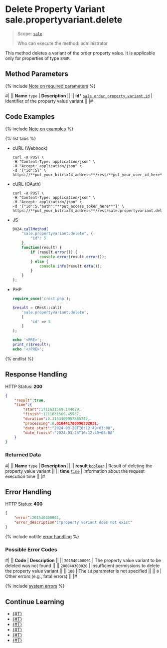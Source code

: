 # Delete Property Variant sale.propertyvariant.delete

> Scope: [`sale`](../../scopes/permissions.md)
>
> Who can execute the method: administrator

This method deletes a variant of the order property value. It is applicable only for properties of type `ENUM`.

## Method Parameters

{% include [Note on required parameters](../../../_includes/required.md) %}

#|
|| **Name**
`type` | **Description** ||
|| **id***
[`sale_order_property_variant.id`](../data-types.md) | Identifier of the property value variant ||
|#

## Code Examples

{% include [Note on examples](../../../_includes/examples.md) %}

{% list tabs %}

- cURL (Webhook)

    ```http
    curl -X POST \
    -H "Content-Type: application/json" \
    -H "Accept: application/json" \
    -d '{"id":5}' \
    https://**put_your_bitrix24_address**/rest/**put_your_user_id_here**/**put_your_webhook_here**/sale.propertyvariant.delete
    ```

- cURL (OAuth)

    ```http
    curl -X POST \
    -H "Content-Type: application/json" \
    -H "Accept: application/json" \
    -d '{"id":5,"auth":"**put_access_token_here**"}' \
    https://**put_your_bitrix24_address**/rest/sale.propertyvariant.delete
    ```

- JS

    ```js
    BX24.callMethod(
        "sale.propertyvariant.delete", {
            "id": 5
        },
        function(result) {
            if (result.error()) {
                console.error(result.error());
            } else {
                console.info(result.data());
            }
        }
    );
    ```

- PHP

    ```php
    require_once('crest.php');

    $result = CRest::call(
        'sale.propertyvariant.delete',
        [
            'id' => 5
        ]
    );

    echo '<PRE>';
    print_r($result);
    echo '</PRE>';
    ```

{% endlist %}

## Response Handling

HTTP Status: **200**

```json
{
    "result":true,
    "time":{
        "start":1711631569.144029,
        "finish":1711631569.45937,
        "duration":0.3153409957885742,
        "processing":0.010441780090332031,
        "date_start":"2024-03-28T16:12:49+03:00",
        "date_finish":"2024-03-28T16:12:49+03:00"
    }
}
```

### Returned Data

#|
|| **Name**
`type` | **Description** ||
|| **result**
[`boolean`](../../data-types.md) | Result of deleting the property value variant ||
|| **time**
[`time`](../../data-types.md) | Information about the request execution time ||
|#

## Error Handling

HTTP Status: **400**

```json
{
    "error":201540400001,
    "error_description":"property variant does not exist"
}
```

{% include notitle [error handling](../../../_includes/error-info.md) %}

### Possible Error Codes

#|
|| **Code** | **Description** ||
|| `201540400001` | The property value variant to be deleted was not found ||
|| `200040300020` | Insufficient permissions to delete the property value variant ||
|| `100` | The `id` parameter is not specified ||
|| `0` | Other errors (e.g., fatal errors) ||
|#

{% include [system errors](../../../_includes/system-errors.md) %}

## Continue Learning

- [{#T}](./index.md)
- [{#T}](./sale-property-variant-add.md)
- [{#T}](./sale-property-variant-update.md)
- [{#T}](./sale-property-variant-list.md)
- [{#T}](./sale-property-variant-get.md)
- [{#T}](./sale-property-variant-get-fields.md)